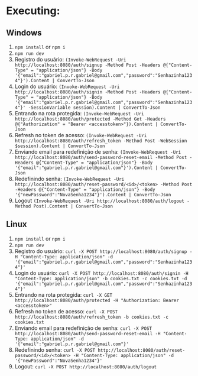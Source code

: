# Executing:

## Windows
1. `npm install` or `npm i`
2. `npm run dev`
3. Registro do usuário: `(Invoke-WebRequest -Uri http://localhost:8080/auth/signup -Method Post -Headers @{"Content-Type" = "application/json"} -Body '{"email":"gabriel.p.r.gabriel@gmail.com","password":"Senhazinha1234"}').Content | ConvertTo-Json`
4. Login do usuário: `(Invoke-WebRequest -Uri http://localhost:8080/auth/signin -Method Post -Headers @{"Content-Type" = "application/json"} -Body '{"email":"gabriel.p.r.gabriel@gmail.com","password":"Senhazinha1234"}' -SessionVariable session).Content | ConvertTo-Json`
5. Entrando na rota protegida: `(Invoke-WebRequest -Uri http://localhost:8080/auth/protected -Method Get -Headers @{"Authorization" = "Bearer <accesstoken>"}).Content | ConvertTo-Json`
6. Refresh no token de acesso: `(Invoke-WebRequest -Uri http://localhost:8080/auth/refresh_token -Method Post -WebSession $session).Content | ConvertTo-Json`
7. Enviando email para redefinição de senha: `(Invoke-WebRequest -Uri http://localhost:8080/auth/send-password-reset-email -Method Post -Headers @{"Content-Type" = "application/json"} -Body '{"email":"gabriel.p.r.gabriel@gmail.com"}').Content | ConvertTo-Json`
8. Redefinindo senha: `(Invoke-WebRequest -Uri http://localhost:8080/auth/reset-password/<id>/<token> -Method Post -Headers @{"Content-Type" = "application/json"} -Body '{"newPassword":"NovaSenha1234"}').Content | ConvertTo-Json`
9. Logout `(Invoke-WebRequest -Uri http://localhost:8080/auth/logout -Method Post).Content | ConvertTo-Json`

## Linux
1. `npm install` or `npm i`
2. `npm run dev`
3. Registro do usuário: `curl -X POST http://localhost:8080/auth/signup -H "Content-Type: application/json" -d '{"email":"gabriel.p.r.gabriel@gmail.com","password":"Senhazinha1234"}'`
4. Login do usuário: `curl -X POST http://localhost:8080/auth/signin -H "Content-Type: application/json" -b cookies.txt -c cookies.txt -d '{"email":"gabriel.p.r.gabriel@gmail.com","password":"Senhazinha1234"}'`
5. Entrando na rota protegida: `curl -X GET http://localhost:8080/auth/protected -H "Authorization: Bearer <accesstoken>"`
6. Refresh no token de acesso: `curl -X POST http://localhost:8080/auth/refresh_token -b cookies.txt -c cookies.txt`
7. Enviando email para redefinição de senha: `curl -X POST http://localhost:8080/auth/send-password-reset-email -H "Content-Type: application/json" -d '{"email":"gabriel.p.r.gabriel@gmail.com"}'`
8. Redefinindo senha: `curl -X POST http://localhost:8080/auth/reset-password/<id>/<token> -H "Content-Type: application/json" -d '{"newPassword":"NovaSenha1234"}'`
9. Logout: `curl -X POST http://localhost:8080/auth/logout`

